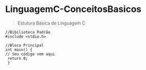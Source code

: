 # LinguagemC-ConceitosBasicos
> Estutura Básica de Linguagem C

```
//Bibilioteca Padrão
#include <stdio.h>

//Bloco Principal
int main() {
// Seu código vem aqui
 return 0;
 }
 ```
